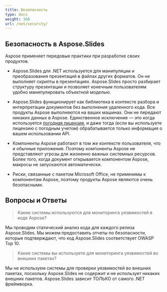 ```yaml
---
title: Безопасность
type: docs
weight: 160
url: /net/security/
---
```


## **Безопасность в Aspose.Slides**

Aspose применяет передовые практики при разработке своих продуктов.

* Aspose.Slides для .NET используется для манипуляции и преобразования презентаций в файлах других форматов. Он не выполняет скрипты в презентациях. Aspose.Slides просто разбирает структуру презентации и позволяет конечным пользователям удобно манипулировать объектной моделью.
* Aspose.Slides функционирует как библиотека в контексте разбора и интерпретации документов без выполнения удаленного кода. Все продукты Aspose выполняются на ваших машинах. Они не передают никаких данных в Aspose. Единственное исключение — это когда используется [погодная лицензия](https://purchase.aspose.com/faqs/licensing/metered), и даже тогда (если вы используете лицензию с погодным учетом) обрабатывается только информация о вашем использовании API.

* Компоненты Aspose работают в том же контексте пользователя, что и обычные приложения. Поэтому компоненты Aspose не представляют угрозы для жизненно важных системных ресурсов. Более того, когда документ открывается компонентом Aspose, макросы не запускаются автоматически.

* Риски, связанные с пакетом Microsoft Office, не применимы к компонентам Aspose, поэтому продукты Aspose являются очень безопасными.

## Вопросы и Ответы

> Какие системы используются для мониторинга уязвимостей в коде Aspose?

Мы проводим статический анализ кода для каждого релиза Aspose.Slides. Мы можем предоставить отчеты по безопасности, которые подтверждают, что код Aspose.Slides соответствует OWASP Top 10.

> Какие системы вы используете для мониторинга уязвимостей во внешних пакетах?

Мы не используем системы для проверки уязвимостей во внешних пакетах, поскольку Aspose.Slides не содержит и не использует никаких внешних пакетов. Aspose.Slides зависит ТОЛЬКО от самого .NET фреймворка.